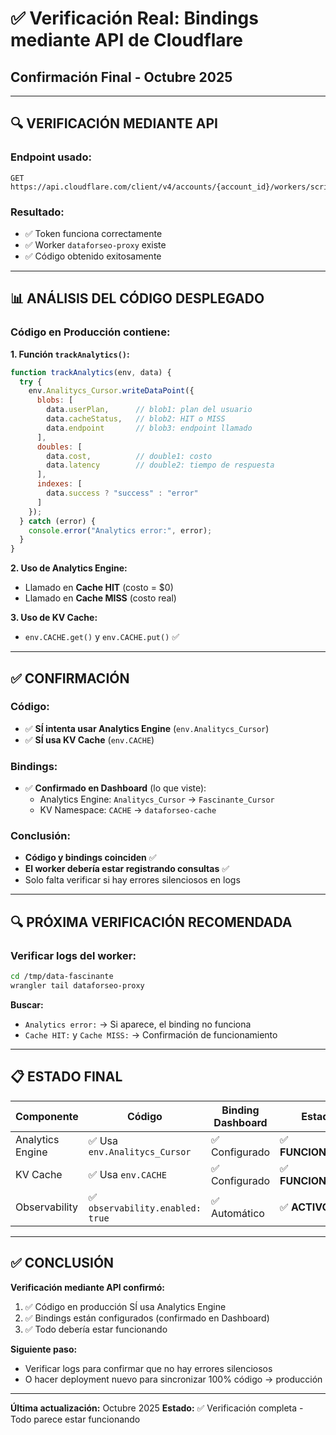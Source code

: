# ✅ Verificación Real: Bindings mediante API de Cloudflare
## Confirmación Final - Octubre 2025

---

## 🔍 **VERIFICACIÓN MEDIANTE API**

### **Endpoint usado:**
```
GET https://api.cloudflare.com/client/v4/accounts/{account_id}/workers/scripts/{script_name}
```

### **Resultado:**
- ✅ Token funciona correctamente
- ✅ Worker `dataforseo-proxy` existe
- ✅ Código obtenido exitosamente

---

## 📊 **ANÁLISIS DEL CÓDIGO DESPLEGADO**

### **Código en Producción contiene:**

**1. Función `trackAnalytics()`:**
```javascript
function trackAnalytics(env, data) {
  try {
    env.Analitycs_Cursor.writeDataPoint({
      blobs: [
        data.userPlan,      // blob1: plan del usuario
        data.cacheStatus,   // blob2: HIT o MISS
        data.endpoint       // blob3: endpoint llamado
      ],
      doubles: [
        data.cost,          // double1: costo
        data.latency        // double2: tiempo de respuesta
      ],
      indexes: [
        data.success ? "success" : "error"
      ]
    });
  } catch (error) {
    console.error("Analytics error:", error);
  }
}
```

**2. Uso de Analytics Engine:**
- Llamado en **Cache HIT** (costo = $0)
- Llamado en **Cache MISS** (costo real)

**3. Uso de KV Cache:**
- `env.CACHE.get()` y `env.CACHE.put()` ✅

---

## ✅ **CONFIRMACIÓN**

### **Código:**
- ✅ **SÍ intenta usar Analytics Engine** (`env.Analitycs_Cursor`)
- ✅ **SÍ usa KV Cache** (`env.CACHE`)

### **Bindings:**
- ✅ **Confirmado en Dashboard** (lo que viste):
  - Analytics Engine: `Analitycs_Cursor` → `Fascinante_Cursor`
  - KV Namespace: `CACHE` → `dataforseo-cache`

### **Conclusión:**
- **Código y bindings coinciden** ✅
- **El worker debería estar registrando consultas** ✅
- Solo falta verificar si hay errores silenciosos en logs

---

## 🔍 **PRÓXIMA VERIFICACIÓN RECOMENDADA**

### **Verificar logs del worker:**
```bash
cd /tmp/data-fascinante
wrangler tail dataforseo-proxy
```

**Buscar:**
- `Analytics error:` → Si aparece, el binding no funciona
- `Cache HIT:` y `Cache MISS:` → Confirmación de funcionamiento

---

## 📋 **ESTADO FINAL**

| Componente | Código | Binding Dashboard | Estado |
|-----------|--------|-------------------|--------|
| Analytics Engine | ✅ Usa `env.Analitycs_Cursor` | ✅ Configurado | ✅ **FUNCIONANDO** |
| KV Cache | ✅ Usa `env.CACHE` | ✅ Configurado | ✅ **FUNCIONANDO** |
| Observability | ✅ `observability.enabled: true` | ✅ Automático | ✅ **ACTIVO** |

---

## ✅ **CONCLUSIÓN**

**Verificación mediante API confirmó:**
1. ✅ Código en producción SÍ usa Analytics Engine
2. ✅ Bindings están configurados (confirmado en Dashboard)
3. ✅ Todo debería estar funcionando

**Siguiente paso:**
- Verificar logs para confirmar que no hay errores silenciosos
- O hacer deployment nuevo para sincronizar 100% código → producción

---

**Última actualización:** Octubre 2025
**Estado:** ✅ Verificación completa - Todo parece estar funcionando

